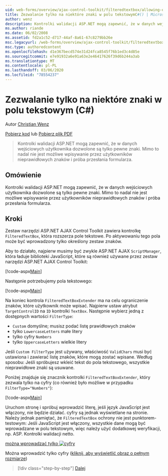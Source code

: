 ```yaml
---
uid: web-forms/overview/ajax-control-toolkit/filteredtextbox/allowing-only-certain-characters-in-a-text-box-cs
title: Zezwalanie tylko na niektóre znaki w polu tekstowymC#() | Microsoft Docs
author: wenz
description: Kontrolki walidacji ASP.NET mogą zapewnić, że w danych wejściowych użytkownika dozwolone są tylko pewne znaki. Jednak nadal nie jest możliwe wpisywanie przez użytkowników nieprawidłowych znaków...
ms.author: riande
ms.date: 06/02/2008
ms.assetid: fd2a1c52-d717-44af-8a61-67c8279bb26e
msc.legacyurl: /web-forms/overview/ajax-control-toolkit/filteredtextbox/allowing-only-certain-characters-in-a-text-box-cs
msc.type: authoredcontent
ms.openlocfilehash: d1e367becd574e31d24fca8545f76b1ed3c4d85e
ms.sourcegitcommit: e7e91932a6e91a63e2e46417626f39d6b244a3ab
ms.translationtype: MT
ms.contentlocale: pl-PL
ms.lasthandoff: 03/06/2020
ms.locfileid: "78554237"
---
```

# <a name="allowing-only-certain-characters-in-a-text-box-c"></a>Zezwalanie tylko na niektóre znaki w polu tekstowym (C#)

Autor [Christian Wenz](https://github.com/wenz)

[Pobierz kod](https://download.microsoft.com/download/4/c/2/4c2def7a-0d23-4055-91f9-1f18504167d7/FilteredTextBox0.cs.zip) lub [Pobierz plik PDF](https://download.microsoft.com/download/b/6/a/b6ae89ee-df69-4c87-9bfb-ad1eb2b23373/filteredtextbox0CS.pdf)

> Kontrolki walidacji ASP.NET mogą zapewnić, że w danych wejściowych użytkownika dozwolone są tylko pewne znaki. Mimo to nadal nie jest możliwe wpisywanie przez użytkowników nieprawidłowych znaków i próba przesłania formularza.

## <a name="overview"></a>Omówienie

Kontrolki walidacji ASP.NET mogą zapewnić, że w danych wejściowych użytkownika dozwolone są tylko pewne znaki. Mimo to nadal nie jest możliwe wpisywanie przez użytkowników nieprawidłowych znaków i próba przesłania formularza.

## <a name="steps"></a>Kroki

Zestaw narzędzi ASP.NET AJAX Control Toolkit zawiera kontrolkę `FilteredTextBox`, która rozszerza pole tekstowe. Po aktywowaniu tego pola może być wprowadzony tylko określony zestaw znaków.

Aby to działało, najpierw musimy być zwykle ASP.NET AJAX `ScriptManager`, która ładuje biblioteki JavaScript, które są również używane przez zestaw narzędzi ASP.NET AJAX Control Toolkit:

[!code-aspx[Main](allowing-only-certain-characters-in-a-text-box-cs/samples/sample1.aspx)]

Następnie potrzebujemy pola tekstowego:

[!code-aspx[Main](allowing-only-certain-characters-in-a-text-box-cs/samples/sample2.aspx)]

Na koniec kontrola `FilteredTextBoxExtender` ma na celu ograniczenie znaków, które użytkownik może wpisać. Najpierw ustaw atrybut `TargetControlID` na `ID` kontrolki `TextBox`. Następnie wybierz jedną z dostępnych wartości `FilterType`:

- `Custom` domyślne; musisz podać listę prawidłowych znaków
- tylko `LowercaseLetters` małe litery
- tylko cyfry `Numbers`
- tylko `UppercaseLetters` wielkie litery

Jeśli `Custom FilterType` jest używany, właściwość `ValidChars` musi być ustawiona i zawierać listę znaków, które mogą zostać wpisane. Według sposobu: Jeśli spróbujesz wkleić tekst do pola tekstowego, wszystkie nieprawidłowe znaki są usuwane.

Poniżej znajduje się znacznik kontrolki `FilteredTextBoxExtender`, który zezwala tylko na cyfry (co również było możliwe w przypadku `FilterType="Numbers"`):

[!code-aspx[Main](allowing-only-certain-characters-in-a-text-box-cs/samples/sample3.aspx)]

Uruchom stronę i spróbuj wprowadzić literę, jeśli język JavaScript jest włączony, nie będzie działać. cyfry są jednak wyświetlane na stronie. Należy jednak pamiętać, że `FilteredTextBox` ochrony nie jest punktorem-testowym: Jeśli JavaScript jest włączony, wszystkie dane mogą być wprowadzane w polu tekstowym, więc należy użyć dodatkowej weryfikacji, np. ASP. Kontrolki walidacji netto.

[można wprowadzać tylko ![cyfry](allowing-only-certain-characters-in-a-text-box-cs/_static/image2.png)](allowing-only-certain-characters-in-a-text-box-cs/_static/image1.png)

Można wprowadzić tylko cyfry ([kliknij, aby wyświetlić obraz o pełnym rozmiarze](allowing-only-certain-characters-in-a-text-box-cs/_static/image3.png))

> [!div class="step-by-step"]
> [Dalej](allowing-only-certain-characters-in-a-text-box-vb.md)
